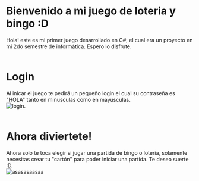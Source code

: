 # Bienvenido a mi juego de loteria y bingo :D
Hola! este es mi primer juego desarrollado en C#, el cual era un proyecto en mi 2do semestre de informática. Espero lo disfrute.<br><br>

# Login
Al inicar el juego te pedirá un pequeño login el cual su contraseña es "HOLA" tanto en minusculas como en mayusculas.<br>
![login](https://user-images.githubusercontent.com/96027026/156904345-5e9f74fe-6c88-45e5-8043-823aa6591e8c.png).<br><br>

# Ahora diviertete!
Ahora solo te toca elegir si jugar una partida de bingo o loteria, solamente necesitas crear tu "cartón" para poder iniciar una partida. Te deseo suerte :D.<br>
![asasasaasaa](https://user-images.githubusercontent.com/96027026/156904603-53fbcaf3-66cd-487b-9757-b9c68abe8754.png)
